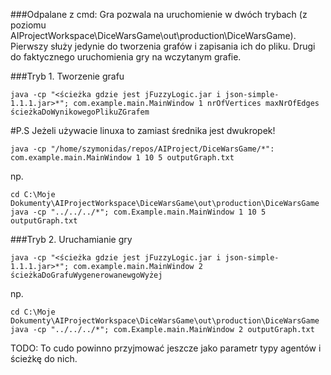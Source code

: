 ###Odpalane z cmd: 
Gra pozwala na uruchomienie w dwóch trybach (z poziomu AIProjectWorkspace\DiceWarsGame\out\production\DiceWarsGame). Pierwszy służy jedynie do tworzenia grafów i zapisania ich do pliku. Drugi do faktycznego uruchomienia gry na wczytanym grafie.



###Tryb 1. Tworzenie grafu
```
java -cp "<ścieżka gdzie jest jFuzzyLogic.jar i json-simple-1.1.1.jar>*"; com.example.main.MainWindow 1 nrOfVertices maxNrOfEdges ścieżkaDoWynikowegoPlikuZGrafem
```
#P.S Jeżeli używacie linuxa to zamiast średnika jest dwukropek!
```
java -cp "/home/szymonidas/repos/AIProject/DiceWarsGame/*": com.example.main.MainWindow 1 10 5 outputGraph.txt
```

np.
```
cd C:\Moje Dokumenty\AIProjectWorkspace\DiceWarsGame\out\production\DiceWarsGame
java -cp "../../../*"; com.Example.main.MainWindow 1 10 5 outputGraph.txt
```

###Tryb 2. Uruchamianie gry
```
java -cp "<ścieżka gdzie jest jFuzzyLogic.jar i json-simple-1.1.1.jar>*"; com.example.main.MainWindow 2 ścieżkaDoGrafuWygenerowanewgoWyżej
```
np.
```
cd C:\Moje Dokumenty\AIProjectWorkspace\DiceWarsGame\out\production\DiceWarsGame
java -cp "../../../*"; com.Example.main.MainWindow 2 outputGraph.txt
```

TODO:
To cudo powinno przyjmować jeszcze jako parametr typy agentów i ścieżkę do nich.
